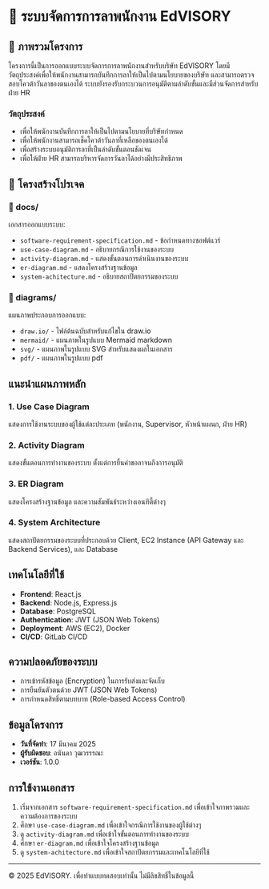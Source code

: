 # 📑 ระบบจัดการการลาพนักงาน EdVISORY

## 📖 ภาพรวมโครงการ
โครงการนี้เป็นการออกแบบระบบจัดการการลาพนักงานสำหรับบริษัท EdVISORY โดยมีวัตถุประสงค์เพื่อให้พนักงานสามารถบันทึกการลาให้เป็นไปตามนโยบายของบริษัท และสามารถตรวจสอบโควต้าวันลาของตนเองได้ ระบบยังรองรับกระบวนการอนุมัติตามลำดับขั้นและมีส่วนจัดการสำหรับฝ่าย HR

### วัตถุประสงค์
- เพื่อให้พนักงานบันทึกการลาให้เป็นไปตามนโยบายที่บริษัทกำหนด
- เพื่อให้พนักงานสามารถเช็คโควต้าวันลาที่เหลือของตนเองได้
- เพื่อสร้างระบบอนุมัติการลาที่เป็นลำดับขั้นตอนชัดเจน
- เพื่อให้ฝ่าย HR สามารถบริหารจัดการวันลาได้อย่างมีประสิทธิภาพ

## 📂 โครงสร้างโปรเจค

### 📁 docs/
เอกสารออกแบบระบบ:
- `software-requirement-specification.md` - ข้อกำหนดทางซอฟต์แวร์
- `use-case-diagram.md` - อธิบายกรณีการใช้งานของระบบ
- `activity-diagram.md` - แสดงขั้นตอนการดำเนินงานของระบบ
- `er-diagram.md` - แสดงโครงสร้างฐานข้อมูล
- `system-achitecture.md` - อธิบายสถาปัตยกรรมของระบบ

### 📁 diagrams/
แผนภาพประกอบการออกแบบ:
- `draw.io/` - ไฟล์ต้นฉบับสำหรับแก้ไขใน draw.io
- `mermaid/` - แผนภาพในรูปแบบ Mermaid markdown
- `svg/` - แผนภาพในรูปแบบ SVG สำหรับแสดงผลในเอกสาร
- `pdf/` - แผนภาพในรูปแบบ pdf

## แนะนำแผนภาพหลัก

### 1. Use Case Diagram
แสดงการใช้งานระบบของผู้ใช้แต่ละประเภท (พนักงาน, Supervisor, หัวหน้าแผนก, ฝ่าย HR)

### 2. Activity Diagram
แสดงขั้นตอนการทำงานของระบบ ตั้งแต่การยื่นคำขอลาจนถึงการอนุมัติ

### 3. ER Diagram
แสดงโครงสร้างฐานข้อมูล และความสัมพันธ์ระหว่างเอนทิตี้ต่างๆ

### 4. System Architecture
แสดงสถาปัตยกรรมของระบบที่ประกอบด้วย Client, EC2 Instance (API Gateway และ Backend Services), และ Database

## เทคโนโลยีที่ใช้
- **Frontend**: React.js
- **Backend**: Node.js, Express.js
- **Database**: PostgreSQL
- **Authentication**: JWT (JSON Web Tokens)
- **Deployment**: AWS (EC2), Docker
- **CI/CD**: GitLab CI/CD

## ความปลอดภัยของระบบ
- การเข้ารหัสข้อมูล (Encryption) ในการรับส่งและจัดเก็บ
- การยืนยันตัวตนด้วย JWT (JSON Web Tokens)
- การกำหนดสิทธิ์ตามบทบาท (Role-based Access Control)

## ข้อมูลโครงการ
- **วันที่จัดทำ**: 17 มีนาคม 2025
- **ผู้รับผิดชอบ**: อนันดา วุฒวรรรณะ
- **เวอร์ชัน**: 1.0.0

## การใช้งานเอกสาร
1. เริ่มจากเอกสาร `software-requirement-specification.md` เพื่อเข้าใจภาพรวมและความต้องการของระบบ
2. ศึกษา `use-case-diagram.md` เพื่อเข้าใจกรณีการใช้งานของผู้ใช้ต่างๆ
3. ดู `activity-diagram.md` เพื่อเข้าใจขั้นตอนการทำงานของระบบ
4. ศึกษา `er-diagram.md` เพื่อเข้าใจโครงสร้างฐานข้อมูล
5. ดู `system-achitecture.md` เพื่อเข้าใจสถาปัตยกรรมและเทคโนโลยีที่ใช้

---

© 2025 EdVISORY. เพื่อทำแบบทดสอบเท่านั้น ไม่มีลิขสิทธิ์ในข้อมูลนี้
